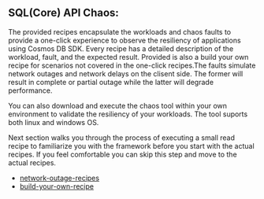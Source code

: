 ## SQL(Core) API Chaos:
The provided recipes encapsulate the workloads and chaos faults to provide a one-click experience to observe the resiliency of applications using Cosmos DB SDK. Every recipe has a detailed description of the workload, fault, and the expected result. Provided is also a build your own recipe for scenarios not covered in the one-click recipes.The faults simulate network outages and network delays on the clisent side. The former will result in complete or partial outage while the latter will degrade performance.

You can also download and execute the chaos tool within your own environment to validate the resiliency of your workloads. The tool suports both linux and windows OS. 

Next section walks you through the process of executing a small read recipe to familiarize you with the framework before you start with the actual recipes. If you feel comfortable you can skip this step and move to the actual recipes. 

 - [network-outage-recipes](./network-outage/recipes)
 - [build-your-own-recipe](./build-your-own-recipe)



